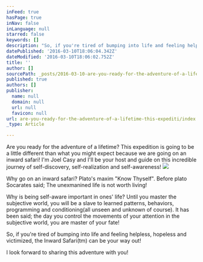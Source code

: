 ```yaml
---
inFeed: true
hasPage: true
inNav: false
inLanguage: null
starred: false
keywords: []
description: "So, if you're tired of bumping into life and feeling helpless, hopeless and victimized, the Inward Safari™ can be your way out!"
datePublished: '2016-03-10T18:06:04.342Z'
dateModified: '2016-03-10T18:06:02.752Z'
title: ''
author: []
sourcePath: _posts/2016-03-10-are-you-ready-for-the-adventure-of-a-lifetime-this-expediti.md
published: true
authors: []
publisher:
  name: null
  domain: null
  url: null
  favicon: null
url: are-you-ready-for-the-adventure-of-a-lifetime-this-expediti/index.html
_type: Article

---
```

Are you ready for the adventure of a lifetime? This expedition is going to be a little different than what you might expect because we are going on an inward safari! I'm Joel Casy and I'll be your host and guide on this incredible journey of self-discovery, self-realization and self-awareness! ![](https://s3-us-west-2.amazonaws.com/the-grid-img/p/513fd793a72b656e676933d70bdbef3a8e3260e1.jpg)

Why go on an inward safari? Plato's maxim "Know Thyself". Before plato Socarates said; The unexmanined life is not worth living!

Why is being self-aware important in ones' life? Until you master the subjective world, you will be a slave to learned patterns, behaviors, programming and conditioning(all unseen and unknown of course). It has been said; the day you control the movements of your attention in the subjective world, you are master of your fate!

So, if you're tired of bumping into life and feeling helpless, hopeless and victimized, the Inward Safari(tm) can be your way out!

I look forward to sharing this adventure with you!